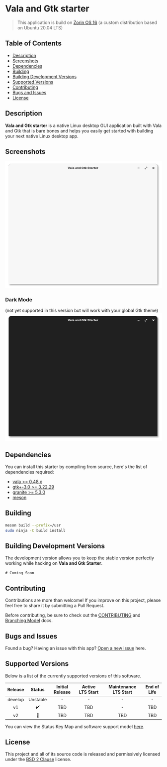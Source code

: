 # Vala and Gtk starter

> This application is build on [Zorin OS 16](zorin) (a custom distribution based on Ubuntu 20.04 LTS)

## Table of Contents
 - [Description](#description)
 - [Screenshots](#screenshots)
 - [Dependencies](#dependdencies)
 - [Building](#building)
 - [Building Development Versions](#building-development-versions)
 - [Supported Versions](#supported-versions)
 - [Contributing](#contributing)
 - [Bugs and Issues](#bugs-and-issues)
 - [License](#license)

## Description
**Vala and Gtk starter** is a native Linux desktop GUI application built with Vala and Gtk that is bare bones and helps you easily get started with building your next native Linux desktop app.

## Screenshots

![Light Mode](./screenshots//starter_light.png)

### Dark Mode
(not yet supported in this version but will work with your global Gtk theme)
![Dark Mode](./screenshots//starter_dark.png)

## Dependencies
You can install this starter by compiling from source, here's the list of dependencies required:

  - [vala >= 0.48.x](https://valadoc.org/)
  - [gtk+-3.0 >= 3.22.29](https://gnome.pages.gitlab.gnome.org/gtk/gtk3/)
  - [granite >= 5.3.0](https://gitlab.gnome.org/GNOME/granite/tree/master/granite5)
  - [meson](https://mesonbuild.com/)

## Building

```bash
meson build --prefix=/usr
sudo ninja -C build install
```

## Building Development Versions

The development version allows you to keep the stable version perfectly working while hacking on **Vala and Gtk Starter**.

```
# Coming Soon
```

## Contributing

Contributions are more than welcome! If you improve on this project, please feel free to share it by submitting a Pull Request.

Before contributing, be sure to check out the [CONTRIBUTING][contrib] and [Branching Model][branching] docs.

## Bugs and Issues

Found a bug? Having an issue with this app? [Open a new issue][issues] here.

## Supported Versions

Below is a list of the currently supported versions of this software.

| Release | Status            | Initial Release | Active LTS Start | Maintenance LTS Start | End of Life |
| :-----: | :---------------: | :-------------: | :--------------: | :-------------------: | :---------: |
| develop | Unstable          | - | - | - | - |
| v1  | :heavy_check_mark: | TBD | TBD | - | TBD |
| v2  | :construction: | TBD| TBD | TBD | TBD |

You can view the Status Key Map and software support model [here][support].

## License

 This project and all of its source code is released and permissively licensed under the [BSD 2 Clause][license] license.

[archive]: https://github.com/davidsaulrodriguez/vala-and-gtk-starter/archive/main.zip
[support]: ./SLC.md
[contrib]: ./CONTRIBUTING.md
[branching]: ./docs/Branching_Model.md
[issues]: https://github.com/davidsaulrodriguez/vala-and-gtk-starter/issues/new/choose
[license]: ./LICENSE
[zorin]: https://zorin.com/